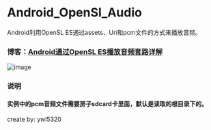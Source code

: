 # Android_OpenSl_Audio
Android利用OpenSL ES通过assets、Uri和pcm文件的方式来播放音频。
### 博客：[Android通过OpenSL ES播放音频套路详解](http://blog.csdn.net/ywl5320/article/details/78503768)
![image](https://github.com/wanliyang1990/Android_OpenSl_Audio/blob/master/imgs/2.png)
### 说明
#### 实例中的pcm音频文件需要房子sdcard卡里面，默认是读取的根目录下的。

create by: ywl5320

